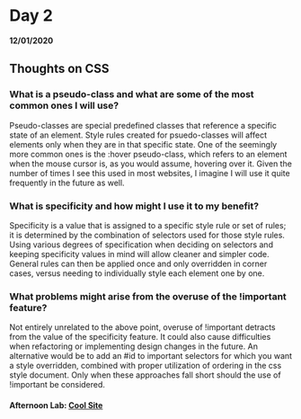 # Day 2
__12/01/2020__

## Thoughts on CSS

### What is a pseudo-class and what are some of the most common ones I will use? 
  Pseudo-classes are special predefined classes that reference a specific state of an element.  Style rules created for psuedo-classes will affect elements only when they are in that specific state. One of the seemingly more common ones is the :hover pseudo-class, which refers to an element when the mouse cursor is, as you would assume, hovering over it. Given the number of times I see this used in most websites, I imagine I will use it quite frequently in the future as well.

### What is specificity and how might I use it to my benefit?
  Specificity is a value that is assigned to a specific style rule or set of rules; it is determined by the combination of selectors used for those style rules. Using various degrees of specification when deciding on selectors and keeping specificity values in mind will allow cleaner and simpler code. General rules can then be applied once and only overridden in corner cases, versus needing to individually style each element one by one.

### What problems might arise from the overuse of the !important feature?
  Not entirely unrelated to the above point, overuse of !important detracts from the value of the specificity feature. It could also cause difficulties when refactoring or implementing design changes in the future. An alternative would be to add an #id to important selectors for which you want a style overridden, combined with proper utilization of ordering in the css style document. Only when these approaches fall short should the use of !important be considered.

#### Afternoon Lab: [Cool Site](https://trevor-r-allen.github.io/coolsite/)
